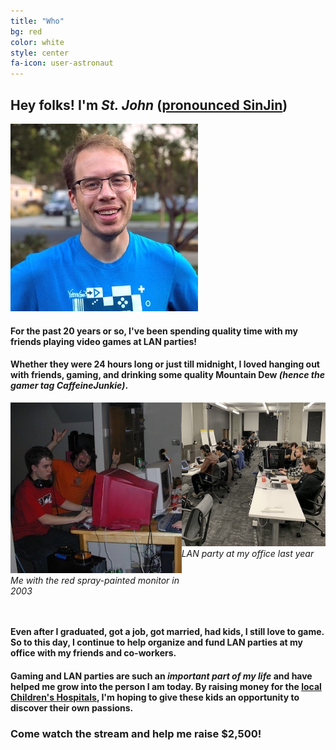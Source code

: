 ```yaml
---
title: "Who"
bg: red
color: white
style: center
fa-icon: user-astronaut
---
```


## Hey folks! I'm _**St. John**_ ([pronounced SinJin](https://en.wikipedia.org/wiki/St_John_(name)))

<span class="circle-img">
  <img src="img/stjohn.jpg" alt="St. John Johnson (me)" />
</span>

#### For the past 20 years or so, I've been spending quality time with my friends playing video games at LAN parties!

#### Whether they were **24 hours long** or just till midnight, I loved hanging out with friends, gaming, and drinking some quality Mountain Dew _(hence the gamer tag **CaffeineJunkie**)_.

<div style="display: inline-flex; padding-bottom: 2em;">
  <span class="circle-img circle-img-2x">
    <img src="img/lan-party.jpg" alt="Me with the red spray-painted monitor in 2003" />
    <em>Me with the red spray-painted monitor in 2003</em>
  </span>

  <span class="circle-img circle-img-2x">
    <img src="img/lan-party-work.jpg" alt="LAN party at my office last year" />
    <em>LAN party at my office last year</em>
  </span>
</div>

#### Even after I graduated, got a job, got married, had kids, **I still love to game.** So to this day, I continue to help organize and fund LAN parties at my office with my friends and co-workers.


#### Gaming and LAN parties are such an _important part of my life_ and have helped me grow into the person I am today.  By raising money for the [local Children's Hospitals](https://www.ucsfbenioffchildrens.org/), I'm hoping to give these kids an opportunity to discover their own passions.

### Come watch the stream and help me raise $2,500!
